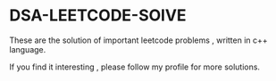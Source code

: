 # DSA-LEETCODE-SOlVE
These are the  solution of important leetcode problems , written in c++ language. 


If you find it interesting , please follow my profile for more solutions.
